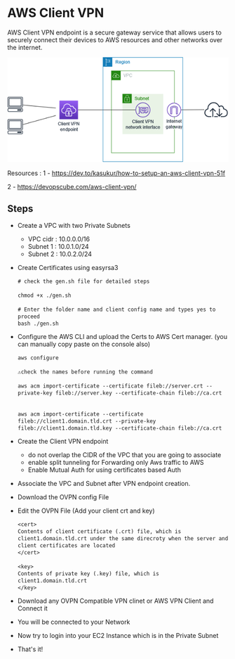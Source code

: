 # AWS Client VPN

AWS Client VPN endpoint is a secure gateway service that allows users to securely connect their devices to AWS resources and other networks over the internet.

 ![alt text](image.png)

Resources :
1 - https://dev.to/kasukur/how-to-setup-an-aws-client-vpn-51f

2 - https://devopscube.com/aws-client-vpn/

## Steps  

- Create a VPC with two Private Subnets
  - VPC cidr : 10.0.0.0/16
  - Subnet 1 : 10.0.1.0/24
  - Subnet 2 : 10.0.2.0/24

- Create Certificates using easyrsa3

      # check the gen.sh file for detailed steps

      chmod +x ./gen.sh

      # Enter the folder name and client config name and types yes to proceed
      bash ./gen.sh

- Configure the AWS CLI and upload the Certs to AWS Cert manager. (you can manually copy paste on the console also)

      aws configure

      ⚠️check the names before running the command

      aws acm import-certificate --certificate fileb://server.crt --private-key fileb://server.key --certificate-chain fileb://ca.crt


      aws acm import-certificate --certificate fileb://client1.domain.tld.crt --private-key fileb://client1.domain.tld.key --certificate-chain fileb://ca.crt

- Create the Client VPN endpoint 
   -  do not overlap the CIDR of the VPC that you are going to associate
   -  enable split tunneling for Forwarding only Aws traffic to AWS
   -  Enable Mutual Auth for using certificates based Auth
 
- Associate the VPC and Subnet after VPN endpoint creation.

- Download the OVPN config File

- Edit the OVPN File (Add your client crt and key)

      <cert>
      Contents of client certificate (.crt) file, which is client1.domain.tld.crt under the same direcroty when the server and client certificates are located
      </cert>

      <key>
      Contents of private key (.key) file, which is client1.domain.tld.crt
      </key>

- Download any OVPN Compatible VPN clinet or AWS VPN Client and Connect it

- You will be connected to your Network

- Now try to login into your EC2 Instance which is in the Private Subnet

- That's it!